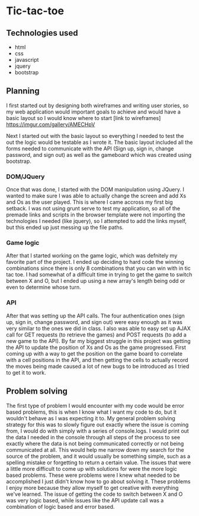 
# Tic-tac-toe

## Technologies used
- html
- css
- javascript
- jquery
- bootstrap

## Planning
I first started out by designing both wireframes and writing user stories, so
my web application would important goals to achieve and would have a basic
layout so I would know where to start
[link to wireframes] https://imgur.com/gallery/AMECHpV

Next I started out with the basic layout so everything I needed to test the
out the logic would be testable as I wrote it. The basic layout included all
the forms needed to communicate with the API (Sign up, sign in, change
password, and sign out) as well as the gameboard which was created using
bootstrap.

### DOM/JQuery

Once that was done, I started with the DOM manipulation using JQuery. I
wanted to make sure I was able to actually change the screen and add Xs and
Os as the user played. This is where I came accross my first big setback. I
was not using grunt serve to test my application, so all of the premade
links and scripts in the browser template were not importing the
technologies I needed (like jquery), so I attempted to add the links
myself, but this ended up just messing up the file paths.

### Game logic

After that I started working on the game logic, which was defnitely my
favorite part of the project. I ended up deciding to hard code the winning
combinations since there is only 8 combinations that you can win with in
tic tac toe. I had somewhat of a difficult time in trying to get the game
to switch between X and O, but I ended up using a new array's length
being odd or even to determine whose turn.


### API

After that was setting up the API calls. The four authentication ones (sign
up, sign in, change password, and sign out) were easy enough as it was very
similar to the ones we did in class. I also was able to easy set up AJAX
call for GET requests (to retrieve the games) and POST requests (to add a
new game to the API). By far my biggest struggle in this project was
getting the API to update the position of Xs and Os as the game
progressed. First coming up with a way to get the position on the game
board to correlate with a cell positions in the API, and then getting
the cells to actually record the moves being made caused a lot of new
bugs to be introduced as I tried to get it to work.

## Problem solving

The first type of problem I would encounter with my code would be error based problems, this is when I know what I want my code to do, but it wouldn't
behave as I was expecting it to. My general problem solving strategy for
this was to slowly figure out exactly where the issue is coming from, I
would do with simply with a series of console.logs. I would print out the
data I needed in the console through all steps of the process to see
exactly where the data is not being communicated correctly or not being
communicated at all. This would help me narrow down my search for the
source of the problem, and it would usually be something simple, such
as a spelling mistake or forgetting to return a certain value. The
issues that were a little more difficult to come up with solutions
for were the more logic based problems. These were problems were I
knew what needed to be accomplished I just didn't know how to go
about solving it. These problems I enjoy more because they allow
myself to get creative with everything we've learned. The issue
of getting the code to switch between X and O was very logic
based, while issues like the API update call was a combination
of logic based and error based.
